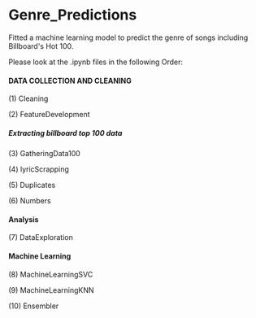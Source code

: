 # Genre_Predictions
Fitted a machine learning model to predict the genre of songs including Billboard's Hot 100.

Please look at the .ipynb files in the following Order:

#### DATA COLLECTION AND CLEANING ####
(1) Cleaning

(2) FeatureDevelopment

##### Extracting billboard top 100 data
(3) GatheringData100

(4) lyricScrapping

(5) Duplicates

(6) Numbers

#### Analysis ####
(7) DataExploration

#### Machine Learning ####
(8) MachineLearningSVC

(9) MachineLearningKNN

(10) Ensembler
